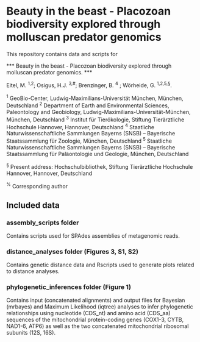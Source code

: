 # Beauty in the beast - Placozoan biodiversity explored through molluscan predator genomics

This repository contains data and scripts for

*** Beauty in the beast - Placozoan biodiversity explored through molluscan predator genomics. ***

Eitel, M. <sup>1,2</sup>; Osigus, H.J. <sup>3,#</sup>; Brenzinger, B. <sup>4</sup> ; Wörheide, G. <sup>1,2,5,§</sup>.

<sup>1</sup> GeoBio-Center, Ludwig-Maximilians-Universität München, München, Deutschland
<sup>2</sup> Department of Earth and Environmental Sciences, Paleontology and Geobiology, Ludwig-Maximilians-Universität-München, München, Deutschland
<sup>3</sup> Institut für Tierökologie, Stiftung Tierärztliche Hochschule Hannover, Hannover, Deutschland
<sup>4</sup> Staatliche Naturwissenschaftliche Sammlungen Bayerns (SNSB) – Bayerische Staatssammlung für Zoologie, München, Deutschland
<sup>5</sup> Staatliche Naturwissenschaftliche Sammlungen Bayerns (SNSB) – Bayerische Staatssammlung für
Paläontologie und Geologie, München, Deutschland

<sup>§</sup> Present address: Hochschulbibliothek, Stiftung Tierärztliche Hochschule Hannover, Hannover, Deutschland

<sup>%</sup> Corresponding author



## Included data ##



### assembly_scripts folder ### 

Contains scripts used for SPAdes assemblies of metagenomic reads.



### distance_analyses folder (Figures 3, S1, S2) ### 

Contains genetic distance data and Rscripts used to generate plots related to distance analyses.



### phylogenetic_inferences folder (Figure 1) ### 

Contains input (concatenated alignments) and output files for Bayesian (mrbayes) and Maximum Likelihood (iqtree) analyses to infer phylogenetic relationships using nucleotide (CDS_nt) and amino acid (CDS_aa) sequences of the mitochondrial protein-coding genes (COX1-3, CYTB, NAD1-6, ATP6) as well as the two concatenated mitochondrial ribosomal subunits (12S, 16S).
